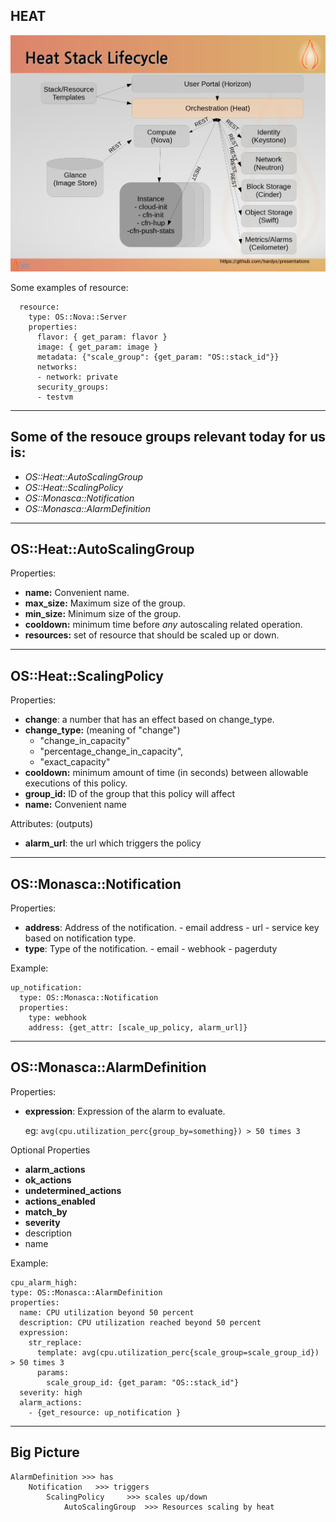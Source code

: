 HEAT
----
![heatarch.png](heatarch.png)

Some examples of resource:

      resource:
        type: OS::Nova::Server
        properties:
          flavor: { get_param: flavor }
          image: { get_param: image }
          metadata: {"scale_group": {get_param: "OS::stack_id"}}
          networks:
          - network: private
          security_groups:
          - testvm


---
## Some of the resouce groups relevant today for us is:
- *OS::Heat::AutoScalingGroup*
- *OS::Heat::ScalingPolicy*
- *OS::Monasca::Notification*
- *OS::Monasca::AlarmDefinition*


---
## OS::Heat::AutoScalingGroup
Properties:
  - **name:** Convenient name.
  - **max_size:** Maximum size of the group.
  - **min_size:** Minimum size of the group.
  - **cooldown:** minimum time before *any* autoscaling related operation.
  - **resources:** set of resource that should be scaled up or down.

---
## OS::Heat::ScalingPolicy
Properties:
  - **change**: a number that has an effect based on change_type.
  - **change_type:** (meaning of "change")
  	- "change_in_capacity"
    - "percentage_change_in_capacity", 
    - "exact_capacity" 
  - **cooldown:** minimum amount of time (in seconds) between allowable executions of this policy.
  - **group_id:** ID of the group that this policy will affect
  - **name:** Convenient name

Attributes: (outputs)
  - **alarm_url**: the url which triggers the policy

---

## OS::Monasca::Notification
Properties:
  - **address**: Address of the notification. 
        - email address
        - url
        - service key based on notification type.
  - **type**: Type of the notification.
        - email
        - webhook
        - pagerduty
     
Example:

	up_notification:
      type: OS::Monasca::Notification
      properties:
        type: webhook
      	address: {get_attr: [scale_up_policy, alarm_url]}

---

## **OS::Monasca::AlarmDefinition**
Properties:
- **expression**: Expression of the alarm to evaluate.
	
    eg: `avg(cpu.utilization_perc{group_by=something}) > 50 times 3`
    
Optional Properties
- **alarm_actions**
- **ok_actions**
- **undetermined_actions**
- **actions_enabled**
- **match_by**
- **severity**
- description
- name

Example:

	cpu_alarm_high:
    type: OS::Monasca::AlarmDefinition
    properties:
      name: CPU utilization beyond 50 percent
      description: CPU utilization reached beyond 50 percent
      expression:
        str_replace:
          template: avg(cpu.utilization_perc{scale_group=scale_group_id}) > 50 times 3
          params:
            scale_group_id: {get_param: "OS::stack_id"}
      severity: high
      alarm_actions:
        - {get_resource: up_notification }
---
    
## Big Picture

	AlarmDefinition >>> has
  		Notification   >>> triggers
			ScalingPolicy     >>> scales up/down
				AutoScalingGroup  >>> Resources scaling by heat 
